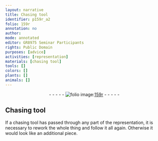 ```yaml
---
layout: narrative
title: Chasing tool
identifier: p159r_a2
folio: 159r
annotation: no
author:
mode: annotated
editor: GR8975 Seminar Participants
rights: Public Domain
purposes: [advice]
activities: [representation]
materials: [chasing tool]
tools: []
colors: []
plants: []
animals: []
---
```


 <div class="folio" align="center">- - - - - <a href="http://gallica.bnf.fr/ark:/12148/btv1b10500001g/f323.item.r=" target="_blank"><img src="https://cu-mkp.github.io/GR8975-edition/assets/photo-icon.png" alt="folio image: " style="display:inline-block; margin-bottom:-3px;"/>159r</a> - - - - - </div> <span class="activity"></span>  

## Chasing tool

 
If a <span class="material">chasing tool</span> has passed through any part of the representation, it is necessary to rework the whole thing and follow it all again. Otherwise it would look like an additional piece.
 